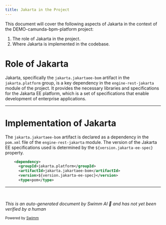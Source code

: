 ```yaml
---
title: Jakarta in the Project
---
```

This document will cover the following aspects of Jakarta in the context of the DEMO-camunda-bpm-platform project:

1. The role of Jakarta in the project.
2. Where Jakarta is implemented in the codebase.

# Role of Jakarta

Jakarta, specifically the `jakarta.jakartaee-bom` artifact in the `jakarta.platform` group, is a key dependency in the `engine-rest-jakarta` module of the project. It provides the necessary libraries and specifications for the Jakarta EE platform, which is a set of specifications that enable development of enterprise applications.

<SwmSnippet path="/engine-rest/engine-rest-jakarta/pom.xml" line="143">

---

# Implementation of Jakarta

The `jakarta.jakartaee-bom` artifact is declared as a dependency in the `pom.xml` file of the `engine-rest-jakarta` module. The version of the Jakarta EE specifications used is determined by the `${version.jakarta-ee-spec}` property.

```xml
    <dependency>
      <groupId>jakarta.platform</groupId>
      <artifactId>jakarta.jakartaee-bom</artifactId>
      <version>${version.jakarta-ee-spec}</version>
      <type>pom</type>
```

---

</SwmSnippet>

&nbsp;

*This is an auto-generated document by Swimm AI 🌊 and has not yet been verified by a human*

<SwmMeta version="3.0.0" repo-id="Z2l0aHViJTNBJTNBREVNTy1jYW11bmRhLWJwbS1wbGF0Zm9ybSUzQSUzQXN3aW1taW8=" repo-name="DEMO-camunda-bpm-platform"><sup>Powered by [Swimm](/)</sup></SwmMeta>
